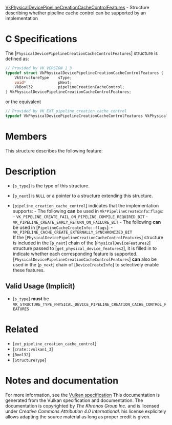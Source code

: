 [VkPhysicalDevicePipelineCreationCacheControlFeatures](https://www.khronos.org/registry/vulkan/specs/1.3-extensions/man/html/VkPhysicalDevicePipelineCreationCacheControlFeatures.html) - Structure describing whether pipeline cache control can be supported by an implementation

# C Specifications
The [`PhysicalDevicePipelineCreationCacheControlFeatures`] structure is
defined as:
```c
// Provided by VK_VERSION_1_3
typedef struct VkPhysicalDevicePipelineCreationCacheControlFeatures {
    VkStructureType    sType;
    void*              pNext;
    VkBool32           pipelineCreationCacheControl;
} VkPhysicalDevicePipelineCreationCacheControlFeatures;
```
or the equivalent
```c
// Provided by VK_EXT_pipeline_creation_cache_control
typedef VkPhysicalDevicePipelineCreationCacheControlFeatures VkPhysicalDevicePipelineCreationCacheControlFeaturesEXT;
```

# Members
This structure describes the following feature:

# Description
- [`s_type`] is the type of this structure.
- [`p_next`] is `NULL` or a pointer to a structure extending this structure.

- [`pipeline_creation_cache_control`] indicates that the implementation supports:  - The following  **can**  be used in `Vk*PipelineCreateInfo`::`flags`:   - `VK_PIPELINE_CREATE_FAIL_ON_PIPELINE_COMPILE_REQUIRED_BIT`   - `VK_PIPELINE_CREATE_EARLY_RETURN_ON_FAILURE_BIT`   - The following  **can**  be used in [`PipelineCacheCreateInfo::flags`]:   - `VK_PIPELINE_CACHE_CREATE_EXTERNALLY_SYNCHRONIZED_BIT`  
If the [`PhysicalDevicePipelineCreationCacheControlFeatures`] structure is included in the [`p_next`] chain of the
[`PhysicalDeviceFeatures2`] structure passed to
[`get_physical_device_features2`], it is filled in to indicate whether each
corresponding feature is supported.
[`PhysicalDevicePipelineCreationCacheControlFeatures`] **can**  also be used in the [`p_next`] chain of
[`DeviceCreateInfo`] to selectively enable these features.
## Valid Usage (Implicit)
-  [`s_type`] **must**  be `VK_STRUCTURE_TYPE_PHYSICAL_DEVICE_PIPELINE_CREATION_CACHE_CONTROL_FEATURES`

# Related
- [`ext_pipeline_creation_cache_control`]
- [`crate::vulkan1_3`]
- [`Bool32`]
- [`StructureType`]

# Notes and documentation
For more information, see the [Vulkan specification](https://www.khronos.org/registry/vulkan/specs/1.3-extensions/html/vkspec.html)
This documentation is generated from the Vulkan specification and documentation.
The documentation is copyrighted by *The Khronos Group Inc.* and is licensed under *Creative Commons Attribution 4.0 International*.
his license explicitely allows adapting the source material as long as proper credit is given.
        